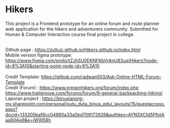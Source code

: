 <h1>Hikers</h1>
This project is a Frontend prototype for an online forum and route planner web application for the hikers and adventurers community. Submitted for Human & Computer Interaction course final project in college. <br>
<br>

Github page : https://zulluzi.github.io/Hikers.github.io/index.html <br>
Mobile version figma prototype: https://www.figma.com/proto/tZJh5U0EKNFKbVrAnU83uq/Hikers?node-id=9%3A10&starting-point-node-id=9%3A10 <br><br>
Credit Template: https://github.com/radwan503/Ask-Online-HTML-Forum-Template <br>
Credit (Forum) : https://www.oregonhikers.org/forum/index.php <br> https://www.trailgroove.com/forums/forum/9-general-backpacking-hiking/
Laporan project : https://binusianorg-my.sharepoint.com/personal/putu_duta_binus_edu/_layouts/15/guestaccess.aspx?docid=133205baf6cc04890a33a0bd709172926&authkey=AYNSXCfd5PfotAaa8illAe8&e=jWW58h
